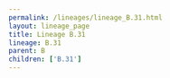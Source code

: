 ```yaml
---
permalink: /lineages/lineage_B.31.html
layout: lineage_page
title: Lineage B.31
lineage: B.31
parent: B
children: ['B.31']
---
```

